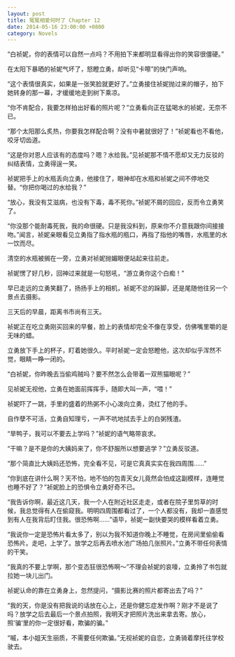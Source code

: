 ```yaml
---
layout: post
title: 冤冤相爱何时了 Chapter 12
date: 2014-05-16 23:00:00 +0800
category: Novels
---
```

“白祯妮，你的表情可以自然一点吗？不用拍下来都明显看得出你的笑容很僵硬。”

在太阳下暴晒的祯妮气坏了，怒瞪立勇，却听见“卡嚓”的快门声响。

“这个表情很真实，如果是一张笑脸就更好了。”立勇接住祯妮抛过来的帽子，拍下她转身的那一幕，才缓缓地走到树下乘凉。

“你不肯配合，我要怎样拍出好看的照片呢？”立勇看向正在猛喝水的祯妮，无奈不已。

“那个太阳那么炙热，你要我怎样配合啊？没有中暑就很好了！”祯妮看也不看他，咬牙切齿道。

“这是你对恩人应该有的态度吗？嗯？水给我。”见祯妮那不情不愿却又无力反驳的纠结表情，立勇得逞一笑。

祯妮把手上的水瓶丢向立勇，他接住了，眼神却在水瓶和祯妮之间不停地交替。“你把你喝过的水给我？”

“放心，我没有艾滋病，也没有下毒，毒不死你。”祯妮不屑的回应，反而令立勇笑了。

“你没那个能耐毒死我，我的命很硬。只是我没料到，原来你不介意我跟你间接接吻。”闻言，祯妮亲眼看见立勇指了指水瓶的瓶口，再指了指他的嘴唇，水瓶里的水一饮而尽。

清空的水瓶被搁在一旁，立勇对祯妮抛媚眼便站起来往前走。

祯妮愣了好几秒，回神过来就是一句怒吼，“游立勇你这个白痴！”

早已走远的立勇笑翻了，扬扬手上的相机，祯妮不忿的跺脚，还是尾随他往另一个景点去摄影。

三天后的早晨，距离书市尚有三天。

祯妮正在吃立勇刚买回来的早餐，脸上的表情却完全不像在享受，仿佛嘴里嚼的是无味的蜡。

立勇放下手上的杯子，盯着她很久。平时祯妮一定会怒瞪他，这次却似乎浑然不觉，眼睛一睁一闭的。

“白祯妮，你昨晚去当偷鸡贼吗？要不然怎么会带着一双熊猫眼呢？”

见祯妮无视他，立勇在她面前挥挥手，随即大叫一声，“喂！”

祯妮吓了一跳，手里的盛着的热粥不小心泼向立勇，烫红了他的手。

自作孽不可活，立勇自知理亏，一声不吭地拭去手上的白粥残渣。

“旱鸭子，我可以不要去上学吗？”祯妮的语气略带哀求。

“干嘛？是不是你的大姨妈来了，你不舒服所以想要逃学？”立勇反驳道。

“那个简直比大姨妈还恐怖，完全看不见，可是它真真实实在我四周围……”

“你到底在讲什么啊？天不怕，地不怕的包青天女儿竟然会怕成这副模样，连睡觉也睡不好了？”祯妮脸上的恐惧令立勇好奇不已。

“我告诉你啊，最近这几天，我一个人在附近社区走走，或者在院子里剪草的时候，我总觉得有人在偷窥我。明明四周围都看过了，一个人都没有，我却一直感觉到有人在我背后盯住我。很恐怖啊……”语毕，祯妮一副快要哭的模样看着立勇。

“我说你一定是恐怖片看太多了，别以为我不知道你晚上不睡觉，在房间里偷偷看恐怖片。走吧，上学了。放学之后再去喷水池广场拍几张照片。”立勇不带任何表情的干笑。

“我真的不要上学啊，那个变态狂很恐怖啊～”不理会祯妮的哀嚎，立勇拎了书包就拉她一块儿出门。

祯妮认命的靠在立勇身上，忽然提问，“摄影比赛的照片都寄出去了吗？”

“我的天，你是没有把我说的话放在心上，还是你健忘症发作啊？刚才不是说了吗？放学之后去最后一个景点拍照，我明天才把照片洗出来拿去寄。放心，照‘骗’里的你一定很好看，欺骗的骗。”

“嘁，本小姐天生丽质，不需要任何欺骗。”无视祯妮的自恋，立勇骑着摩托往学校驶去。